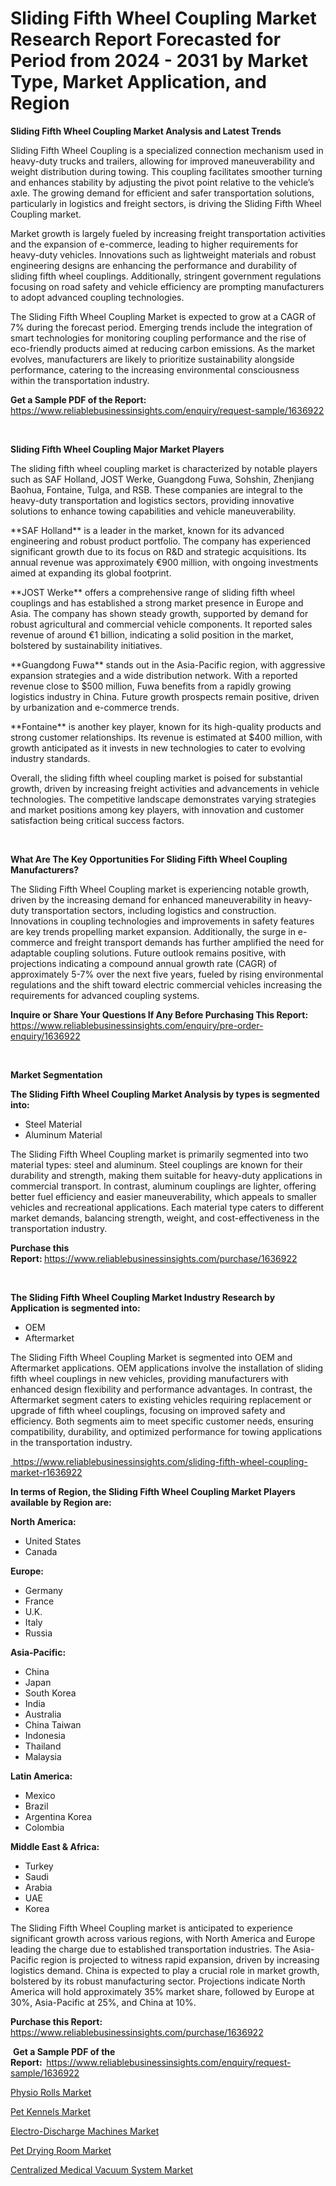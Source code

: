 <p><h1>Sliding Fifth Wheel Coupling Market Research Report Forecasted for Period from 2024 -  2031 by Market Type, Market Application, and Region</h1></p><p><strong>Sliding Fifth Wheel Coupling Market Analysis and Latest Trends</strong></p>
<p><p>Sliding Fifth Wheel Coupling is a specialized connection mechanism used in heavy-duty trucks and trailers, allowing for improved maneuverability and weight distribution during towing. This coupling facilitates smoother turning and enhances stability by adjusting the pivot point relative to the vehicle’s axle. The growing demand for efficient and safer transportation solutions, particularly in logistics and freight sectors, is driving the Sliding Fifth Wheel Coupling market.</p><p>Market growth is largely fueled by increasing freight transportation activities and the expansion of e-commerce, leading to higher requirements for heavy-duty vehicles. Innovations such as lightweight materials and robust engineering designs are enhancing the performance and durability of sliding fifth wheel couplings. Additionally, stringent government regulations focusing on road safety and vehicle efficiency are prompting manufacturers to adopt advanced coupling technologies.</p><p>The Sliding Fifth Wheel Coupling Market is expected to grow at a CAGR of 7% during the forecast period. Emerging trends include the integration of smart technologies for monitoring coupling performance and the rise of eco-friendly products aimed at reducing carbon emissions. As the market evolves, manufacturers are likely to prioritize sustainability alongside performance, catering to the increasing environmental consciousness within the transportation industry.</p></p>
<p><strong>Get a Sample PDF of the Report:&nbsp;</strong> <a href="https://www.reliablebusinessinsights.com/enquiry/request-sample/1636922?utm_campaign=63&utm_medium=2&utm_source=Github&utm_content=ia&utm_term=16122024&utm_id=sliding-fifth-wheel-coupling">https://www.reliablebusinessinsights.com/enquiry/request-sample/1636922</a></p>
<p>&nbsp;</p>
<p><strong>Sliding Fifth Wheel Coupling Major Market Players</strong></p>
<p><p>The sliding fifth wheel coupling market is characterized by notable players such as SAF Holland, JOST Werke, Guangdong Fuwa, Sohshin, Zhenjiang Baohua, Fontaine, Tulga, and RSB. These companies are integral to the heavy-duty transportation and logistics sectors, providing innovative solutions to enhance towing capabilities and vehicle maneuverability.</p><p>**SAF Holland** is a leader in the market, known for its advanced engineering and robust product portfolio. The company has experienced significant growth due to its focus on R&D and strategic acquisitions. Its annual revenue was approximately €900 million, with ongoing investments aimed at expanding its global footprint.</p><p>**JOST Werke** offers a comprehensive range of sliding fifth wheel couplings and has established a strong market presence in Europe and Asia. The company has shown steady growth, supported by demand for robust agricultural and commercial vehicle components. It reported sales revenue of around €1 billion, indicating a solid position in the market, bolstered by sustainability initiatives.</p><p>**Guangdong Fuwa** stands out in the Asia-Pacific region, with aggressive expansion strategies and a wide distribution network. With a reported revenue close to $500 million, Fuwa benefits from a rapidly growing logistics industry in China. Future growth prospects remain positive, driven by urbanization and e-commerce trends.</p><p>**Fontaine** is another key player, known for its high-quality products and strong customer relationships. Its revenue is estimated at $400 million, with growth anticipated as it invests in new technologies to cater to evolving industry standards.</p><p>Overall, the sliding fifth wheel coupling market is poised for substantial growth, driven by increasing freight activities and advancements in vehicle technologies. The competitive landscape demonstrates varying strategies and market positions among key players, with innovation and customer satisfaction being critical success factors.</p></p>
<p>&nbsp;</p>
<p><strong>What Are The Key Opportunities For Sliding Fifth Wheel Coupling Manufacturers?</strong></p>
<p><p>The Sliding Fifth Wheel Coupling market is experiencing notable growth, driven by the increasing demand for enhanced maneuverability in heavy-duty transportation sectors, including logistics and construction. Innovations in coupling technologies and improvements in safety features are key trends propelling market expansion. Additionally, the surge in e-commerce and freight transport demands has further amplified the need for adaptable coupling solutions. Future outlook remains positive, with projections indicating a compound annual growth rate (CAGR) of approximately 5-7% over the next five years, fueled by rising environmental regulations and the shift toward electric commercial vehicles increasing the requirements for advanced coupling systems.</p></p>
<p><strong>Inquire or Share Your Questions If Any Before Purchasing This Report:</strong> <a href="https://www.reliablebusinessinsights.com/enquiry/pre-order-enquiry/1636922?utm_campaign=63&utm_medium=2&utm_source=Github&utm_content=ia&utm_term=16122024&utm_id=sliding-fifth-wheel-coupling">https://www.reliablebusinessinsights.com/enquiry/pre-order-enquiry/1636922</a></p>
<p>&nbsp;</p>
<p><strong>Market Segmentation</strong></p>
<p><strong>The Sliding Fifth Wheel Coupling Market Analysis by types is segmented into:</strong></p>
<p><ul><li>Steel Material</li><li>Aluminum Material</li></ul></p>
<p><p>The Sliding Fifth Wheel Coupling market is primarily segmented into two material types: steel and aluminum. Steel couplings are known for their durability and strength, making them suitable for heavy-duty applications in commercial transport. In contrast, aluminum couplings are lighter, offering better fuel efficiency and easier maneuverability, which appeals to smaller vehicles and recreational applications. Each material type caters to different market demands, balancing strength, weight, and cost-effectiveness in the transportation industry.</p></p>
<p><strong>Purchase this Report:&nbsp;</strong><a href="https://www.reliablebusinessinsights.com/purchase/1636922?utm_campaign=63&utm_medium=2&utm_source=Github&utm_content=ia&utm_term=16122024&utm_id=sliding-fifth-wheel-coupling">https://www.reliablebusinessinsights.com/purchase/1636922</a></p>
<p>&nbsp;</p>
<p><strong>The Sliding Fifth Wheel Coupling Market Industry Research by Application is segmented into:</strong></p>
<p><ul><li>OEM</li><li>Aftermarket</li></ul></p>
<p><p>The Sliding Fifth Wheel Coupling Market is segmented into OEM and Aftermarket applications. OEM applications involve the installation of sliding fifth wheel couplings in new vehicles, providing manufacturers with enhanced design flexibility and performance advantages. In contrast, the Aftermarket segment caters to existing vehicles requiring replacement or upgrade of fifth wheel couplings, focusing on improved safety and efficiency. Both segments aim to meet specific customer needs, ensuring compatibility, durability, and optimized performance for towing applications in the transportation industry.</p></p>
<p><a href="https://www.reliablebusinessinsights.com/sliding-fifth-wheel-coupling-market-r1636922?utm_campaign=63&utm_medium=2&utm_source=Github&utm_content=ia&utm_term=16122024&utm_id=sliding-fifth-wheel-coupling">&nbsp;https://www.reliablebusinessinsights.com/sliding-fifth-wheel-coupling-market-r1636922</a></p>
<p><strong>In terms of Region, the Sliding Fifth Wheel Coupling Market Players available by Region are:</strong></p>
<p>
    <p> <strong> North America: </strong>
        <ul>
            <li>United States</li>
            <li>Canada</li>
        </ul>
        </p> 
    <p> <strong> Europe: </strong>
        <ul>
            <li>Germany</li>
            <li>France</li>
            <li>U.K.</li>
            <li>Italy</li>
            <li>Russia</li>
        </ul>
        </p> 
    <p> <strong> Asia-Pacific: </strong>
        <ul>
            <li>China</li>
            <li>Japan</li>
            <li>South Korea</li>
            <li>India</li>
            <li>Australia</li>
            <li>China Taiwan</li>
            <li>Indonesia</li>
            <li>Thailand</li>
            <li>Malaysia</li>
        </ul>
        </p> 
    <p> <strong> Latin America: </strong>
        <ul>
            <li>Mexico</li>
            <li>Brazil</li>
            <li>Argentina Korea</li>
            <li>Colombia</li>
        </ul>
        </p> 
    <p> <strong> Middle East & Africa: </strong>
        <ul>
            <li>Turkey</li>
            <li>Saudi</li>
            <li>Arabia</li>
            <li>UAE</li>
            <li>Korea</li>
        </ul>
    </p>
    </p>
<p><p>The Sliding Fifth Wheel Coupling market is anticipated to experience significant growth across various regions, with North America and Europe leading the charge due to established transportation industries. The Asia-Pacific region is projected to witness rapid expansion, driven by increasing logistics demand. China is expected to play a crucial role in market growth, bolstered by its robust manufacturing sector. Projections indicate North America will hold approximately 35% market share, followed by Europe at 30%, Asia-Pacific at 25%, and China at 10%.</p></p>
<p><strong>Purchase this Report: </strong><a href="https://www.reliablebusinessinsights.com/purchase/1636922?utm_campaign=63&utm_medium=2&utm_source=Github&utm_content=ia&utm_term=16122024&utm_id=sliding-fifth-wheel-coupling">https://www.reliablebusinessinsights.com/purchase/1636922</a></p>
<p>&nbsp;<strong>Get a Sample PDF of the Report:&nbsp;&nbsp;</strong><a href="https://www.reliablebusinessinsights.com/enquiry/request-sample/1636922?utm_campaign=63&utm_medium=2&utm_source=Github&utm_content=ia&utm_term=16122024&utm_id=sliding-fifth-wheel-coupling">https://www.reliablebusinessinsights.com/enquiry/request-sample/1636922</a></p>
<p><strong></strong></p>
<p><p><a href="https://www.linkedin.com/pulse/global-physio-rolls-market-trends-analysis-future-growth-prospects-2bvxf?utm_campaign=63&utm_medium=2&utm_source=Github&utm_content=ia&utm_term=16122024&utm_id=sliding-fifth-wheel-coupling">Physio Rolls Market</a></p><p><a href="https://www.linkedin.com/pulse/global-pet-kennels-market-set-grow-despite-change-trends-projected-0jvzf?utm_campaign=63&utm_medium=2&utm_source=Github&utm_content=ia&utm_term=16122024&utm_id=sliding-fifth-wheel-coupling">Pet Kennels Market</a></p><p><a href="https://github.com/millionkaryn68/Market-Research-Report-List-1/blob/main/electro-discharge-machines-market.md?utm_campaign=63&utm_medium=2&utm_source=Github&utm_content=ia&utm_term=16122024&utm_id=sliding-fifth-wheel-coupling">Electro-Discharge Machines Market</a></p><p><a href="https://www.linkedin.com/pulse/pet-drying-room-market-size-growing-cagr-51-from-2024-2031-8lpkf?utm_campaign=63&utm_medium=2&utm_source=Github&utm_content=ia&utm_term=16122024&utm_id=sliding-fifth-wheel-coupling">Pet Drying Room Market</a></p><p><a href="https://github.com/JubayerMia832/Market-Research-Report-List-1/blob/main/centralized-medical-vacuum-system-market.md?utm_campaign=63&utm_medium=2&utm_source=Github&utm_content=ia&utm_term=16122024&utm_id=sliding-fifth-wheel-coupling">Centralized Medical Vacuum System Market</a></p></p>